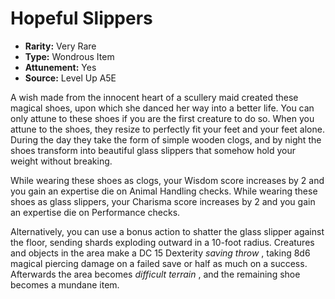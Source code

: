 
# Hopeful Slippers

* **Rarity:** Very Rare
* **Type:** Wondrous Item
* **Attunement:** Yes
* **Source:** Level Up A5E


A wish made from the innocent heart of a scullery maid created these magical shoes, upon which she danced her way into a better life. You can only attune to these shoes if you are the first creature to do so. When you attune to the shoes, they resize to perfectly fit your feet and your feet alone. During the day they take the form of simple wooden clogs, and by night the shoes transform into beautiful glass slippers that somehow hold your weight without breaking. 

While wearing these shoes as clogs, your Wisdom score increases by 2 and you gain an expertise die on Animal Handling checks. While wearing these shoes as glass slippers, your Charisma score increases by 2 and you gain an expertise die on Performance checks. 

Alternatively, you can use a bonus action to shatter the glass slipper against the floor, sending shards exploding outward in a 10-foot radius. Creatures and objects in the area make a DC 15 Dexterity _saving throw_ , taking 8d6 magical piercing damage on a failed save or half as much on a success. Afterwards the area becomes _difficult terrain_ , and the remaining shoe becomes a mundane item.
